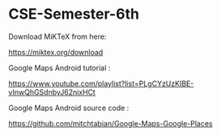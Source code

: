 # CSE-Semester-6th



Download MiKTeX from here:

https://miktex.org/download


Google Maps Android tutorial :

https://www.youtube.com/playlist?list=PLgCYzUzKIBE-vInwQhGSdnbyJ62nixHCt


Google Maps Android source code :

https://github.com/mitchtabian/Google-Maps-Google-Places
